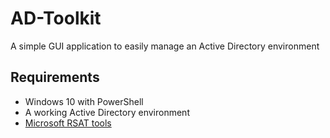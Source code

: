 # AD-Toolkit
A simple GUI application to easily manage an Active Directory environment

## Requirements
* Windows 10 with PowerShell 
* A working Active Directory environment
* [Microsoft RSAT tools](https://www.microsoft.com/en-ca/download/details.aspx?id=45520)

